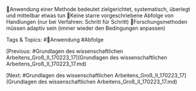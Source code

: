 Anwendung einer Methode bedeutet zielgerichtet, systematisch, überlegt und 
mitteilbar etwas tun
Keine starre vorgeschriebene Abfolge von Handlungen (nur bei Verfahren: Schritt für 
Schritt)
Forschungsmethoden müssen adaptiv sein (immer wieder den Bedingungen anpassen)

   Tags & Topics:
   #Anwendung
   #Abfolge

[Previous: #Grundlagen des wissenschaftlichen Arbeitens_Groß_II_170223_17](Grundlagen des wissenschaftlichen Arbeitens_Groß_II_170223_17.md)

[Next: #Grundlagen des wissenschaftlichen Arbeitens_Groß_II_170223_17](Grundlagen des wissenschaftlichen Arbeitens_Groß_II_170223_17.md)
